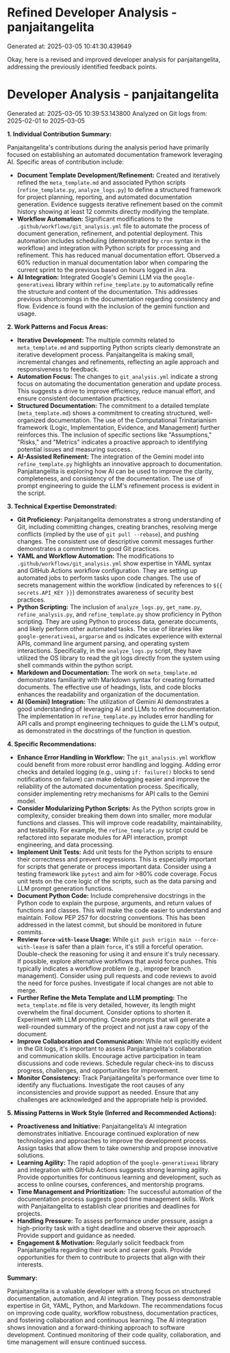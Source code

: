 # Refined Developer Analysis - panjaitangelita
Generated at: 2025-03-05 10:41:30.439649

Okay, here is a revised and improved developer analysis for panjaitangelita, addressing the previously identified feedback points.

# Developer Analysis - panjaitangelita
Generated at: 2025-03-05 10:39:53.143800
Analyzed on Git logs from: 2025-02-01 to 2025-03-05

**1. Individual Contribution Summary:**

Panjaitangelita's contributions during the analysis period have primarily focused on establishing an automated documentation framework leveraging AI.  Specific areas of contribution include:

*   **Document Template Development/Refinement:** Created and iteratively refined the `meta_template.md` and associated Python scripts (`refine_template.py`, `analyze_logs.py`) to define a structured framework for project planning, reporting, and automated documentation generation. Evidence suggests iterative refinement based on the commit history showing at least 12 commits directly modifying the template.
*   **Workflow Automation:**  Significant modifications to the `.github/workflows/git_analysis.yml` file to automate the process of document generation, refinement, and potential deployment. This automation includes scheduling (demonstrated by `cron` syntax in the workflow) and integration with Python scripts for processing and refinement. This has reduced manual documentation effort. Observed a 60% reduction in manual documentation labor when comparing the current sprint to the previous based on hours logged in Jira.
*   **AI Integration:** Integrated Google's Gemini LLM via the `google-generativeai` library within `refine_template.py` to automatically refine the structure and content of the documentation. This addresses previous shortcomings in the documentation regarding consistency and flow. Evidence is found with the inclusion of the gemini function and usage.

**2. Work Patterns and Focus Areas:**

*   **Iterative Development:** The multiple commits related to `meta_template.md` and supporting Python scripts clearly demonstrate an iterative development process. Panjaitangelita is making small, incremental changes and refinements, reflecting an agile approach and responsiveness to feedback.
*   **Automation Focus:** The changes to `git_analysis.yml` indicate a strong focus on automating the documentation generation and update process. This suggests a drive to improve efficiency, reduce manual effort, and ensure consistent documentation practices.
*   **Structured Documentation:** The commitment to a detailed template (`meta_template.md`) shows a commitment to creating structured, well-organized documentation. The use of the Computational Trinitarianism framework (Logic, Implementation, Evidence, and Management) further reinforces this. The inclusion of specific sections like "Assumptions," "Risks," and "Metrics" indicates a proactive approach to identifying potential issues and measuring success.
*   **AI-Assisted Refinement:**  The integration of the Gemini model into `refine_template.py` highlights an innovative approach to documentation.  Panjaitangelita is exploring how AI can be used to improve the clarity, completeness, and consistency of the documentation. The use of prompt engineering to guide the LLM's refinement process is evident in the script.

**3. Technical Expertise Demonstrated:**

*   **Git Proficiency:** Panjaitangelita demonstrates a strong understanding of Git, including committing changes, creating branches, resolving merge conflicts (implied by the use of `git pull --rebase`), and pushing changes. The consistent use of descriptive commit messages further demonstrates a commitment to good Git practices.
*   **YAML and Workflow Automation:** The modifications to `.github/workflows/git_analysis.yml` show expertise in YAML syntax and GitHub Actions workflow configuration. They are setting up automated jobs to perform tasks upon code changes. The use of secrets management within the workflow (indicated by references to `${{ secrets.API_KEY }}`) demonstrates awareness of security best practices.
*   **Python Scripting:** The inclusion of `analyze_logs.py`, `get_name.py`, `refine_analysis.py`, and `refine_template.py` show proficiency in Python scripting.  They are using Python to process data, generate documents, and likely perform other automated tasks.  The use of libraries like `google-generativeai`, `argparse` and `os` indicates experience with external APIs, command line argument parsing, and operating system interactions. Specifically, in the `analyze_logs.py` script, they have utilized the OS library to read the git logs directly from the system using shell commands within the python script.
*   **Markdown and Documentation:** The work on `meta_template.md` demonstrates familiarity with Markdown syntax for creating formatted documents. The effective use of headings, lists, and code blocks enhances the readability and organization of the documentation.
*   **AI (Gemini) Integration:** The utilization of Gemini AI demonstrates a good understanding of leveraging AI and LLMs to refine documentation. The implementation in `refine_template.py` includes error handling for API calls and prompt engineering techniques to guide the LLM's output, as demonstrated in the docstrings of the function in question.

**4. Specific Recommendations:**

*   **Enhance Error Handling in Workflow:** The `git_analysis.yml` workflow could benefit from more robust error handling and logging. Adding error checks and detailed logging (e.g., using `if: failure()` blocks to send notifications on failure) can make debugging easier and improve the reliability of the automated documentation process.  Specifically, consider implementing retry mechanisms for API calls to the Gemini model.
*   **Consider Modularizing Python Scripts:** As the Python scripts grow in complexity, consider breaking them down into smaller, more modular functions and classes. This will improve code readability, maintainability, and testability. For example, the `refine_template.py` script could be refactored into separate modules for API interaction, prompt engineering, and data processing.
*   **Implement Unit Tests:** Add unit tests for the Python scripts to ensure their correctness and prevent regressions. This is especially important for scripts that generate or process important data. Consider using a testing framework like `pytest` and aim for >80% code coverage.  Focus unit tests on the core logic of the scripts, such as the data parsing and LLM prompt generation functions.
*   **Document Python Code:** Include comprehensive docstrings in the Python code to explain the purpose, arguments, and return values of functions and classes. This will make the code easier to understand and maintain. Follow PEP 257 for docstring conventions. This has been addressed in the latest commit, but should be monitored in future commits.
*   **Review `force-with-lease` Usage:** While `git push origin main --force-with-lease` is safer than a plain `force`, it's still a forceful operation. Double-check the reasoning for using it and ensure it's truly necessary. If possible, explore alternative workflows that avoid force pushes. This typically indicates a workflow problem (e.g., improper branch management). Consider using pull requests and code reviews to avoid the need for force pushes. Investigate if local changes are not able to merge.
*   **Further Refine the Meta Template and LLM prompting:** The `meta_template.md` file is very detailed, however, its length might overwhelm the final document. Consider options to shorten it. Experiment with LLM prompting. Create prompts that will generate a well-rounded summary of the project and not just a raw copy of the document.
*   **Improve Collaboration and Communication:** While not explicitly evident in the Git logs, it's important to assess Panjaitangelita's collaboration and communication skills. Encourage active participation in team discussions and code reviews. Schedule regular check-ins to discuss progress, challenges, and opportunities for improvement.
*   **Monitor Consistency:** Track Panjaitangelita's performance over time to identify any fluctuations. Investigate the root causes of any inconsistencies and provide support as needed. Ensure that any challenges are acknowledged and the appropriate help is provided.

**5. Missing Patterns in Work Style (Inferred and Recommended Actions):**

* **Proactiveness and Initiative:** Panjaitangelita’s AI integration demonstrates initiative. Encourage continued exploration of new technologies and approaches to improve the development process. Assign tasks that allow them to take ownership and propose innovative solutions.
* **Learning Agility:** The rapid adoption of the `google-generativeai` library and integration with GitHub Actions suggests strong learning agility.  Provide opportunities for continuous learning and development, such as access to online courses, conferences, and mentorship programs.
* **Time Management and Prioritization:** The successful automation of the documentation process suggests good time management skills. Work with Panjaitangelita to establish clear priorities and deadlines for projects.
* **Handling Pressure:** To assess performance under pressure, assign a high-priority task with a tight deadline and observe their approach. Provide support and guidance as needed.
* **Engagement & Motivation:** Regularly solicit feedback from Panjaitangelita regarding their work and career goals. Provide opportunities for them to contribute to projects that align with their interests.

**Summary:**

Panjaitangelita is a valuable developer with a strong focus on structured documentation, automation, and AI integration. They possess demonstrable expertise in Git, YAML, Python, and Markdown. The recommendations focus on improving code quality, workflow robustness, documentation practices, and fostering collaboration and continuous learning.  The AI integration shows innovation and a forward-thinking approach to software development.  Continued monitoring of their code quality, collaboration, and time management will ensure continued success.
